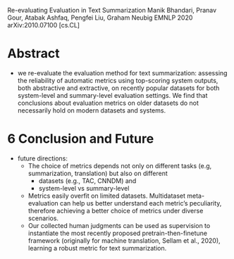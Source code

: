 Re-evaluating Evaluation in Text Summarization
Manik Bhandari, Pranav Gour, Atabak Ashfaq, Pengfei Liu, Graham Neubig
EMNLP 2020 arXiv:2010.07100 [cs.CL]

# Abstract

* we re-evaluate the evaluation method for text summarization: assessing the
  reliability of automatic metrics using top-scoring system outputs, both
  abstractive and extractive, on recently popular datasets for both system-level
  and summary-level evaluation settings. We find that conclusions about
  evaluation metrics on older datasets do not necessarily hold on modern
  datasets and systems. 

# 6 Conclusion and Future

* future directions: 
  * The choice of metrics depends not only on different tasks (e.g,
    summarization, translation) but also on different 
    * datasets (e.g., TAC, CNNDM) and 
    * system-level vs summary-level 
  * Metrics easily overfit on limited datasets. Multidataset meta-evaluation
    can help us better understand each metric’s peculiarity, therefore
    achieving a better choice of metrics under diverse scenarios. 
  * Our collected human judgments can be used as supervision to instantiate the
    most recently proposed pretrain-then-finetune framework (originally for
    machine translation, Sellam et al., 2020), learning a robust metric for
    text summarization.
